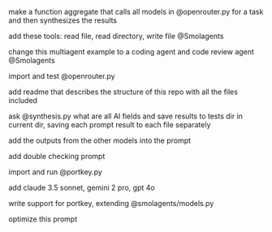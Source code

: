 make a function aggregate that calls all models in @openrouter.py for a task and then synthesizes the results

add these tools: read file, read directory, write file @Smolagents

change this multiagent example to a coding agent and code review agent @Smolagents

import and test @openrouter.py

add readme that describes the structure of this repo with all the files included

ask @synthesis.py what are all AI fields and save results to tests dir in current dir, saving each prompt result to each file separately

add the outputs from the other models into the prompt

add double checking prompt 

import and run @portkey.py 

add claude 3.5 sonnet, gemini 2 pro, gpt 4o 

write support for portkey, extending @smolagents/models.py

optimize this prompt
